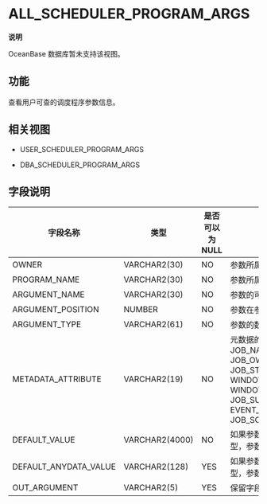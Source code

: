 ALL_SCHEDULER_PROGRAM_ARGS 
===============================================


**说明**



OceanBase 数据库暂未支持该视图。

功能 
-----------

查看用户可查的调度程序参数信息。

相关视图 
-------------

* USER_SCHEDULER_PROGRAM_ARGS

  

* DBA_SCHEDULER_PROGRAM_ARGS

  




字段说明 
-------------



|       **字段名称**        |     **类型**     | **是否可以为 NULL** |                                                                                                                                                                                                                        **描述**                                                                                                                                                                                                                        |
|-----------------------|----------------|----------------|------------------------------------------------------------------------------------------------------------------------------------------------------------------------------------------------------------------------------------------------------------------------------------------------------------------------------------------------------------------------------------------------------------------------------------------------------|
| OWNER                 | VARCHAR2(30)   | NO             | 参数所属程序的拥有者                                                                                                                                                                                                                                                                                                                                                                                                                                           |
| PROGRAM_NAME          | VARCHAR2(30)   | NO             | 参数所属程序的名称                                                                                                                                                                                                                                                                                                                                                                                                                                            |
| ARGUMENT_NAME         | VARCHAR2(30)   | NO             | 参数的可选名称                                                                                                                                                                                                                                                                                                                                                                                                                                              |
| ARGUMENT_POSITION     | NUMBER         | NO             | 参数在参数列表中的位置                                                                                                                                                                                                                                                                                                                                                                                                                                          |
| ARGUMENT_TYPE         | VARCHAR2(61)   | NO             | 参数的数据类型                                                                                                                                                                                                                                                                                                                                                                                                                                              |
| METADATA_ATTRIBUTE    | VARCHAR2(19)   | NO             | 元数据的属性： * JOB_NAME   * JOB_OWNER   * JOB_START   * WINDOW_START   * WINDOW_END   * JOB_SUBNAME   * EVENT_MESSAGE   * JOB_SCHEDULER_START    |
| DEFAULT_VALUE         | VARCHAR2(4000) | NO             | 如果参数是一个字符串类型，参数的默认值                                                                                                                                                                                                                                                                                                                                                                                                                                  |
| DEFAULT_ANYDATA_VALUE | VARCHAR2(128)  | YES            | 如果参数是 ANYDATA 类型，参数的默认值                                                                                                                                                                                                                                                                                                                                                                                                                              |
| OUT_ARGUMENT          | VARCHAR2(5)    | YES            | 保留字段                                                                                                                                                                                                                                                                                                                                                                                                                                                 |



